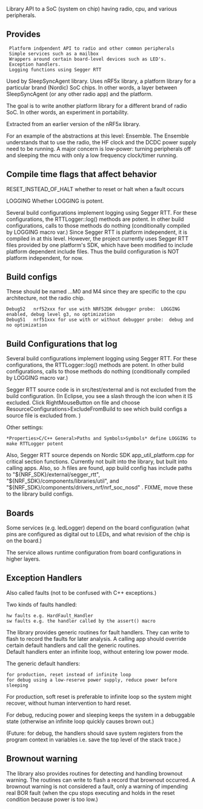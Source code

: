 Library API to a SoC (system on chip) having radio, cpu, and various peripherals.


Provides
-
     Platform indpendent API to radio and other common peripherals
     Simple services such as a mailbox
     Wrappers around certain board-level devices such as LED's.
     Exception handlers.
     Logging functions using Segger RTT
     
     
Used by SleepSyncAgent library.
Uses nRF5x library, a platform library for a particular brand (Nordic) SoC chips.
In other words, a layer between SleepSyncAgent (or any other radio app) and the platform.

The goal is to write another platform library for a different brand of radio SoC.
In other words, an experiment in portability.

Extracted from an earlier version of the nRF5x library.

For an example of the abstractions at this level:  Ensemble.  The Ensemble understands that to use the radio, the HF clock and the DCDC power supply need to be running.  A major concern is low-power: turning peripherals off and sleeping the mcu with only a low frequency clock/timer running.



Compile time flags that affect behavior
-

RESET_INSTEAD_OF_HALT whether to reset or halt when a fault occurs

LOGGING  Whether LOGGING is potent.  

Several build configurations implement logging using Segger RTT.  For these configurations, the RTTLogger::log() methods are potent.  In other build configurations, calls to those methods do nothing (conditionally compiled by LOGGING macro var.)  Since Segger RTT is platform independent, it is compiled in at this level.  However, the project currently uses Segger RTT files provided by one platform's SDK, which have been modified to include platform dependent include files.  Thus the build configuration is NOT platform independent, for now.


Build configs
-

These should be named ...M0 and M4 since they are specific to the cpu architecture, not the radio chip.

    Debug52   nrf52xxx for use with NRF52DK debugger probe:  LOGGING enabled, debug level g3, no optimization 
    Debug51   nrf51xxx for use with or without debugger probe:  debug and no optimization

Build Configurations that log
-

Several build configurations implement logging using Segger RTT.  For these configurations, the RTTLogger::log() methods are potent.  In other build configurations, calls to those methods do nothing (conditionally compiled by LOGGING macro var.)

Segger RTT source code is in src/test/external and is not excluded from the build configuration. (In Eclipse, you see a slash through the icon when it IS excluded.  Click RightMouseButton on file and choose ResourceConfigurations>ExcludeFromBuild to see which build configs a source file is excluded from. )

Other settings:

    *Properties>C/C++ General>Paths and Symbols>Symbols* define LOGGING to make RTTLogger potent

Also, Segger RTT source depends on Nordic SDK app_util_platform.cpp for critical section functions.  Currently not built into the library, but built into calling apps.  Also, so .h files are found, app build config has include paths to "${NRF_SDK}/external/segger_rtt", "${NRF_SDK}/components/libraries/util", and "${NRF_SDK}/components/drivers_nrf/nrf_soc_nosd" .  FIXME, move these to the library build configs.

Boards
-
Some services (e.g. ledLogger) depend on the board configuration (what pins are configured as digital out to LEDs, and what revision of the chip is on the board.)

The service allows runtime configuration from board configurations in higher layers.


Exception Handlers
-
Also called faults (not to be confused with C++ exceptions.)

Two kinds of faults handled:

    hw faults e.g. HardFault_Handler
    sw faults e.g. the handler called by the assert() macro

The library provides generic routines for fault handlers.
They can write to flash to record the faults for later analysis.
A calling app should override certain default handlers and call the generic routines.  
Default handlers enter an infinite loop, without entering low power mode.  

The generic default handlers:

    for production, reset instead of infinite loop
    for debug using a low-reserve power supply, reduce power before sleeping
    
For production, soft reset is preferable to infinite loop so the system might recover, without human intervention to hard reset.
 
For debug, reducing power and sleeping keeps the system in a debuggable state (otherwise an infinite loop quickly causes brown out.)
 
(Future: for debug, the handlers should save system registers from the program context in variables i.e. save the top level of the stack trace.)

Brownout warning
-
The library also provides routines for detecting and handling brownout warning.
The routines can write to flash a record that brownout occurred.
A brownout warning is not considered a fault, only a warning of impending real BOR fault
(when the cpu stops executing and holds in the reset condition because power is too low.)


